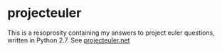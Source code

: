 # projecteuler
This is a resoprosity containing my answers to project euler questions, written in Python 2.7. 
See [projecteuler.net](https://projecteuler.net/)
